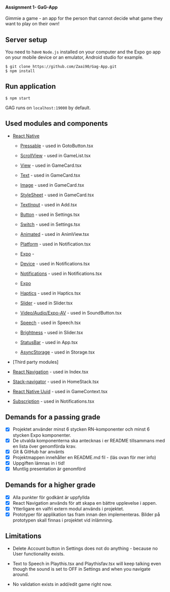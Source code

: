 #### Assignment 1- GaG-App

Gimmie a game - an app for the person that cannot decide what game they want to play on their own!

## Server setup

You need to have `Node.js` installed on your computer and the Expo go app on your mobile device or an emulator, Android studio for example.

```
$ git clone https://github.com/Zaai90/Gag-App.git
$ npm install
```

## Run application

```
$ npm start
```

GAG runs on `localhost:19000` by default.

## Used modules and components

- [React Native](https://facebook.github.io/react-native/)

  - [Pressable](https://reactnative.dev/docs/pressable) - used in GotoButton.tsx

  - [ScrollView](https://reactnative.dev/docs/scrollview) - used in GameList.tsx

  - [View](https://reactnative.dev/docs/view) - used in GameCard.tsx

  - [Text](https://reactnative.dev/docs/text) - used in GameCard.tsx

  - [Image](https://reactnative.dev/docs/image) - used in GameCard.tsx

  - [StyleSheet](https://reactnative.dev/docs/stylesheet) - used in GameCard.tsx

  - [TextInput](https://reactnative.dev/docs/textinput) - used in Add.tsx

  - [Button](https://reactnative.dev/docs/button) - used in Settings.tsx

  - [Switch](https://reactnative.dev/docs/switch) - used in Settings.tsx

  - [Animated](https://reactnative.dev/docs/animated) - used in AnimView.tsx

  - [Platform](https://docs.expo.dev/versions/v46.0.0/react-native/platform/) - used in Notification.tsx

  - [Expo](https://docs.expo.dev/) -

  - [Device](https://docs.expo.dev/versions/v46.0.0/sdk/device/) - used in Notifications.tsx

  - [Notifications](https://docs.expo.dev/versions/latest/sdk/notifications/) - used in Notifications.tsx

  - [Expo](https://docs.expo.dev/)

  - [Haptics](https://docs.expo.dev/versions/latest/sdk/haptics/) - used in Haptics.tsx

  - [Slider](https://docs.expo.dev/versions/latest/sdk/slider/) - used in Slider.tsx

  - [Video/Audio/Expo-AV](https://docs.expo.dev/versions/latest/sdk/audio/) - used in SoundButton.tsx

  - [Speech](https://docs.expo.dev/versions/latest/sdk/speech/) - used in Speech.tsx

  - [Brightness](https://docs.expo.dev/versions/latest/sdk/brightness/) - used in Slider.tsx

  - [StatusBar](https://docs.expo.dev/versions/latest/sdk/status-bar/) - used in App.tsx

  - [AsyncStorage](https://docs.expo.dev/versions/v46.0.0/sdk/async-storage/) - used in Storage.tsx

 - [Third party modules]

- [React Navigation](https://reactnavigation.org/) - used in Index.tsx

- [Stack-navigator](https://reactnavigation.org/docs/en/stack-navigator.html) - used in HomeStack.tsx

- [React Native Uuid](https://www.npmjs.com/package/react-native-uuid) - used in GameContext.tsx

- [Subscription](https://www.npmjs.com/package/expo-modules-core) - used in Notifications.tsx

## Demands for a passing grade

- [x] Projektet använder minst 6 stycken RN-komponenter och minst 6 stycken Expo
      komponenter.  
- [x] De utvalda komponenterna ska antecknas i er README tillsammans med en lista över
      genomförda krav.   
- [x] Git & GitHub har använts
- [x] Projektmappen innehåller en README.md fil - (läs ovan för mer info)
- [x] Uppgiften lämnas in i tid!
- [x] Muntlig presentation är genomförd

## Demands for a higher grade

- [x] Alla punkter för godkänt är uppfyllda
- [x] React Navigation används för att skapa en bättre upplevelse i appen.
- [x] Ytterligare en valfri extern modul används i projektet.
- [x] Prototyper för applikation tas fram innan den implementeras. Bilder på prototypen
      skall finnas i projektet vid inlämning.

## Limitations

- Delete Account button in Settings does not do anything - because no User functionality exists.

- Text to Speech in Playthis.tsx and Playthisfav.tsx will keep talking even though the sound is set to OFF in Settings and when you navigate around.

- No validation exists in add/edit game right now.
